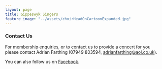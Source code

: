 ```yaml
---
layout: page
title: Gippeswyk Singers
feature_image: "../assets/choirHeadOnCartoonExpanded.jpg"
---
```


### Contact Us

For membership enquiries, or to contact us to provide a concert for you please contact Adrian Farthing (07949 803594, [adrianfarthing@aol.co.uk](mailto:adrianfarthing@aol.co.uk "adrianfarthing@aol.co.uk")).

You can also follow us on [Facebook](https://www.facebook.com/Gippeswyk-Singers-323078651124414 "Facebook").